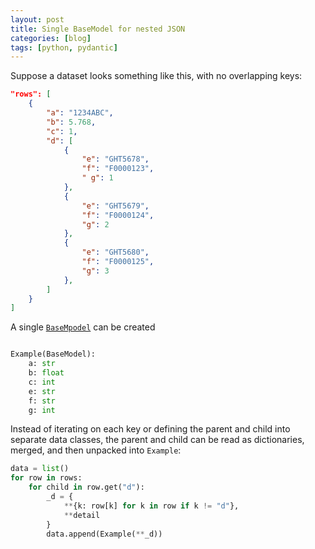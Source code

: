 ```yaml
---
layout: post
title: Single BaseModel for nested JSON
categories: [blog]
tags: [python, pydantic]
---
```


Suppose a dataset looks something like this, with no overlapping keys:

```json
"rows": [
    {
        "a": "1234ABC",
        "b": 5.768,
        "c": 1,
        "d": [
            {
                "e": "GHT5678",
                "f": "F0000123",
                " g": 1
            },
            {
                "e": "GHT5679",
                "f": "F0000124",
                "g": 2
            },
            {
                "e": "GHT5680",
                "f": "F0000125",
                "g": 3
            },
        ]
    }
]
```

A single [`BaseMpodel`](https://docs.pydantic.dev/latest/api/base_model) can be created


```python

Example(BaseModel):
    a: str
    b: float
    c: int
    e: str
    f: str
    g: int

```

Instead of iterating on each key or defining the parent and child into separate data classes, the parent and child can be read as dictionaries, merged, and then unpacked into `Example`:

```python
data = list()
for row in rows:
	for child in row.get("d"):
		_d = {
			**{k: row[k] for k in row if k != "d"},
			**detail
		}
		data.append(Example(**_d))
```

